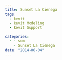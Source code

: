 ```yaml
---
title: Sunset La Cienega
tags:
  - Revit
  - Revit Modeling
  - Revit Support

categories:
  - - som
    - Sunset La Cienega
date: "2014-06-04"
---
```

